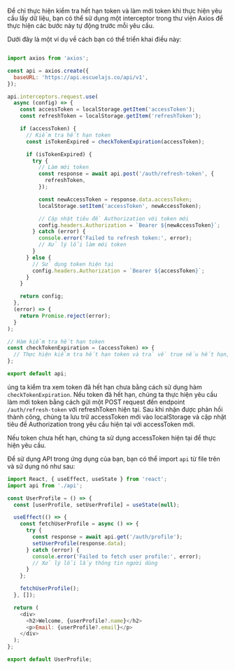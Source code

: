 Để chỉ thực hiện kiểm tra hết hạn token và làm mới token khi thực hiện yêu cầu lấy dữ liệu, bạn có thể sử dụng một interceptor trong thư viện Axios để thực hiện các bước này tự động trước mỗi yêu cầu.

Dưới đây là một ví dụ về cách bạn có thể triển khai điều này:

```js

import axios from 'axios';

const api = axios.create({
  baseURL: 'https://api.escuelajs.co/api/v1',
});

api.interceptors.request.use(
  async (config) => {
    const accessToken = localStorage.getItem('accessToken');
    const refreshToken = localStorage.getItem('refreshToken');

    if (accessToken) {
      // Kiểm tra hết hạn token
      const isTokenExpired = checkTokenExpiration(accessToken);

      if (isTokenExpired) {
        try {
          // Làm mới token
          const response = await api.post('/auth/refresh-token', {
            refreshToken,
          });

          const newAccessToken = response.data.accessToken;
          localStorage.setItem('accessToken', newAccessToken);

          // Cập nhật tiêu đề Authorization với token mới
          config.headers.Authorization = `Bearer ${newAccessToken}`;
        } catch (error) {
          console.error('Failed to refresh token:', error);
          // Xử lý lỗi làm mới token
        }
      } else {
        // Sử dụng token hiện tại
        config.headers.Authorization = `Bearer ${accessToken}`;
      }
    }

    return config;
  },
  (error) => {
    return Promise.reject(error);
  }
);

// Hàm kiểm tra hết hạn token
const checkTokenExpiration = (accessToken) => {
  // Thực hiện kiểm tra hết hạn token và trả về true nếu hết hạn, false nếu chưa hết hạn
};

export default api;
```


úng ta kiểm tra xem token đã hết hạn chưa bằng cách sử dụng hàm `checkTokenExpiration`. Nếu token đã hết hạn, chúng ta thực hiện yêu cầu làm mới token bằng cách gửi một POST request đến endpoint `/auth/refresh-token` với refreshToken hiện tại. Sau khi nhận được phản hồi thành công, chúng ta lưu trữ accessToken mới vào localStorage và cập nhật tiêu đề Authorization trong yêu cầu hiện tại với accessToken mới.

Nếu token chưa hết hạn, chúng ta sử dụng accessToken hiện tại để thực hiện yêu cầu.

Để sử dụng API trong ứng dụng của bạn, bạn có thể import `api` từ file trên và sử dụng nó như sau:


```js
import React, { useEffect, useState } from 'react';
import api from './api';

const UserProfile = () => {
  const [userProfile, setUserProfile] = useState(null);

  useEffect(() => {
    const fetchUserProfile = async () => {
      try {
        const response = await api.get('/auth/profile');
        setUserProfile(response.data);
      } catch (error) {
        console.error('Failed to fetch user profile:', error);
        // Xử lý lỗi lấy thông tin người dùng
      }
    };

    fetchUserProfile();
  }, []);

  return (
    <div>
      <h2>Welcome, {userProfile?.name}</h2>
      <p>Email: {userProfile?.email}</p>
    </div>
  );
};

export default UserProfile;

```